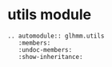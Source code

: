 # utils module

```{eval-rst}
.. automodule:: glhmm.utils
   :members:
   :undoc-members:
   :show-inheritance:
```
